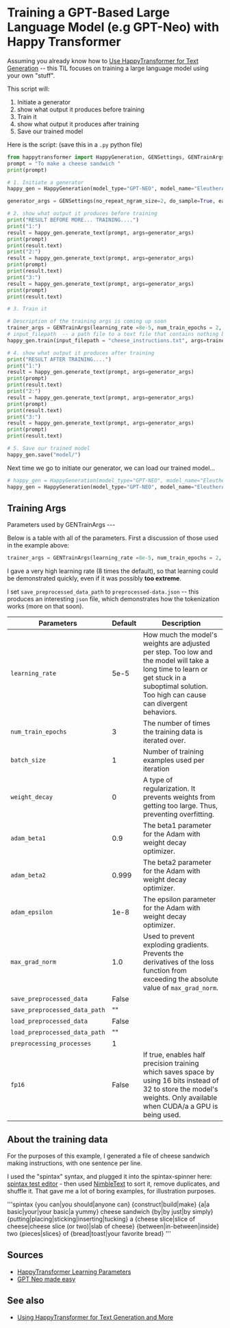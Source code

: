 # Training a GPT-Based Large Language Model (e.g GPT-Neo) with Happy Transformer

Assuming you already know how to [Use HappyTransformer for Text Generation](using_happy_transformer.md) -- this TIL focuses on training a large language model using your own "stuff".

This script will:

1. Initiate a generator
2. show what output it produces before training
3. Train it
4. show what output it produces after training
5. Save our trained model

Here is the script: (save this in a `.py` python file)

```python
from happytransformer import HappyGeneration, GENSettings, GENTrainArgs
prompt = "To make a cheese sandwich "
print(prompt)

# 1. Initiate a generator
happy_gen = HappyGeneration(model_type="GPT-NEO", model_name="EleutherAI/gpt-neo-1.3B")

generator_args = GENSettings(no_repeat_ngram_size=2, do_sample=True, early_stopping=False, top_k=5, temperature=0.8, max_length=30)

# 2. show what output it produces before training
print("RESULT BEFORE MORE... TRAINING....")
print("1:")
result = happy_gen.generate_text(prompt, args=generator_args)
print(prompt)
print(result.text)
print("2:")
result = happy_gen.generate_text(prompt, args=generator_args)
print(prompt)
print(result.text)
print("3:")
result = happy_gen.generate_text(prompt, args=generator_args)
print(prompt)
print(result.text)

# 3. Train it

# Description of the training args is coming up soon
trainer_args = GENTrainArgs(learning_rate =8e-5, num_train_epochs = 2, save_preprocessed_data=True, save_preprocessed_data_path="preprocessed-data.json", batch_size=4)
# input_filepath  -- a path file to a text file that contains nothing but text to train the model.
happy_gen.train(input_filepath = "cheese_instructions.txt", args=trainer_args)

# 4. show what output it produces after training
print("RESULT AFTER TRAINING....")
print("1:")
result = happy_gen.generate_text(prompt, args=generator_args)
print(prompt)
print(result.text)
print("2:")
result = happy_gen.generate_text(prompt, args=generator_args)
print(prompt)
print(result.text)
print("3:")
result = happy_gen.generate_text(prompt, args=generator_args)
print(prompt)
print(result.text)

# 5. Save our trained model
happy_gen.save("model/")
```

Next time we go to initiate our generator, we can load our trained model...

```python
# happy_gen = HappyGeneration(model_type="GPT-NEO", model_name="EleutherAI/gpt-neo-1.3B") -- add a 'load_path' argument...
happy_gen = HappyGeneration(model_type="GPT-NEO", model_name="EleutherAI/gpt-neo-1.3B", load_path="model/")
```

## Training Args

Parameters used by GENTrainArgs ---

Below is a table with all of the parameters. First a discussion of those used in the example above:

```python
trainer_args = GENTrainArgs(learning_rate =8e-5, num_train_epochs = 2, save_preprocessed_data=True, save_preprocessed_data_path="preprocessed-data.json", batch_size=4)
```

I gave a very high learning rate (8 times the default), so that learning could be demonstrated quickly, even if it was possibly **too extreme**.

I set `save_preprocessed_data_path` to `preprocessed-data.json` -- this produces an interesting `json` file, which demonstrates how the tokenization works (more on that soon).

| Parameters					|Default| Description            |
|-------------------------------|-------|------------------------|
| `learning_rate`				|5e-5  	| How much the model's weights are adjusted per step. Too low and the model will take a long time to learn or get stuck in a suboptimal solution. Too high can cause can divergent behaviors. |
| `num_train_epochs`			|3     	| The number of times the training data is iterated over. |
| `batch_size`					|1     	| Number of training examples used per iteration |
| `weight_decay`				|0     	| A type of regularization. It prevents weights from getting too large. Thus, preventing overfitting.|
| `adam_beta1`					|0.9   	| The beta1 parameter for the Adam with weight decay optimizer. |
| `adam_beta2`					|0.999 	| The beta2 parameter for the Adam with weight decay optimizer.|
| `adam_epsilon`				|1e-8  	| The epsilon parameter for the Adam with weight decay optimizer. |
| `max_grad_norm`				|1.0   	| Used to prevent exploding gradients. Prevents the derivatives of the loss function from exceeding the absolute value of `max_grad_norm`.|
| `save_preprocessed_data`		|False	| |
| `save_preprocessed_data_path`	|""   	| |
| `load_preprocessed_data`		|False	| |
| `load_preprocessed_data_path`	|""   	| |
| `preprocessing_processes`		|1    	| |
| `fp16`						|False	| If true, enables half precision training which saves space by using 16 bits instead of 32 to store the model's weights. Only available when CUDA/a a GPU is being used.|


## About the training data

For the purposes of this example, I generated a file of cheese sandwich making instructions, with one sentence per line.

I used the "spintax" syntax, and plugged it into the spintax-spinner here: [spintax test editor](https://wiki.secretgeek.net/article/spin) - then used [NimbleText](https://NimbleText.com) to sort it, remove duplicates, and shuffle it. That gave me a lot of boring examples, for illustration purposes.

'''spintax
{you can|you should|anyone can} {construct|build|make} {a|a basic|your|your basic|a yummy} cheese sandwich {by|by just|by simply} {putting|placing|sticking|inserting|tucking} a {cheese slice|slice of cheese|cheese slice (or two)|slab of cheese} {between|in-between|inside} two {pieces|slices} of {bread|toast|your favorite bread}
'''

## Sources

- [HappyTransformer Learning Parameters](https://happytransformer.com/learning-parameters/)
- [GPT Neo made easy](https://www.vennify.ai/gpt-neo-made-easy/amp/)

## See also

- [Using HappyTransformer for Text Generation and More](using_happy_transformer.md)
